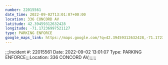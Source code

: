 ```yaml
---
number: 22015561
date_time: 2022-09-02T13:01:07+00:00
location: 336 CONCORD AV
latitude: 42.39459312632428
longitude: -71.17236997521127
type: PARKING ENFORCE
google_maps_link: https://maps.google.com/?q=42.39459312632428,-71.17236997521127
---
```


;;;Incident #: 22015561  Date: 2022-09-02 13:01:07   Type: PARKING ENFORCE;;;Location: 336 CONCORD AV;;;;;;
